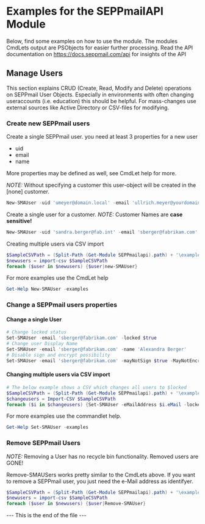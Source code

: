 # Examples for the SEPPmailAPI Module

Below, find some examples on how to use the module. The modules CmdLets output are PSObjects for easier further processing. Read the API documentation on https://docs.seppmail.com/api for insights of the API

## Manage Users

This section explains CRUD (Create, Read, Modify and Delete) operations on SEPPmail User Objects.
Especially in environments with often changing useraccounts (i.e. education) this should be helpful. For mass-changes use external sources like Active Directory or CSV-files for modifying.

### Create new SEPPmail users

Create a single SEPPmail user. you need at least 3 properties for a new user
- uid
- email
- name

More properties may be defined as well, see CmdLet help for more.

*NOTE:* Without specifying a customer this user-object will be created in the [none] customer.

```powershell
New-SMAUser -uid 'umeyer@domain.local' -email 'ullrich.meyer@yourdomain.com' -Name 'Ulli Meyer'
```

Create a single user for a customer.
*NOTE:* Customer Names are __case sensitive!__

```powershell
New-SMAUser -uid 'sandra.berger@fab.int' -email 'sberger@fabrikam.com' -Name 'Sandra Berger' -customer 'Fabrikam'
```

Creating multiple users via CSV import

```powershell
$SampleCSVPath = (Split-Path (Get-Module SEPPmailapi).path) + '\examples\NewUsers.csv'
$newusers = import-csv $SampleCSVPath
foreach ($user in $newusers) {$user|new-SMAUser}
```

For more examples use the CmdLet help

```powershell
Get-Help New-SMAUser -examples
```

### Change a SEPPmail users properties

#### Change a single User

```powershell
# Change locked status
Set-SMAUser -email 'sberger@fabrikam.com' -locked $true
# Change user Display Name
Set-SMAUser -email 'sberger@fabrikam.com' -name 'Alexandra Berger'
# Disable sign and encrypt possibility
Set-SMAUser -email 'sberger@fabrikam.com' -mayNotSign $true -MayNotEncrypt $true
```

#### Changing multiple users via CSV import

```powershell
# The below example shows a CSV which changes all users to $locked 
$SampleCSVPath = (Split-Path (Get-Module SEPPmailapi).path) + '\examples\UpdateUsers.csv'
$changeusers = Import-CSV $SampleCSVPath
foreach ($i in $changeusers) {Set-SMAUser -eMailAddress $i.eMail -locked ([boolean]$i.locked)}
```

For more examples use the commandlet help.

```powershell
Get-Help Set-SMAUser -examples
```

### Remove SEPPmail Users

*NOTE:* Removing a User has no recycle bin functionality. Removed users are GONE!

Remove-SMAUSers works pretty similar to the CmdLets above. If you want to remove a SEPPmail user, you just need the e-Mail address as identifyer.

```powershell
$SampleCSVPath = (Split-Path (Get-Module SEPPmailapi).path) + '\examples\NewUsers.csv'
$newusers = import-csv $SampleCSVPath
foreach ($user in $newusers) {$user|Remove-SMAUser}
```

--- This is the end of the file ---
